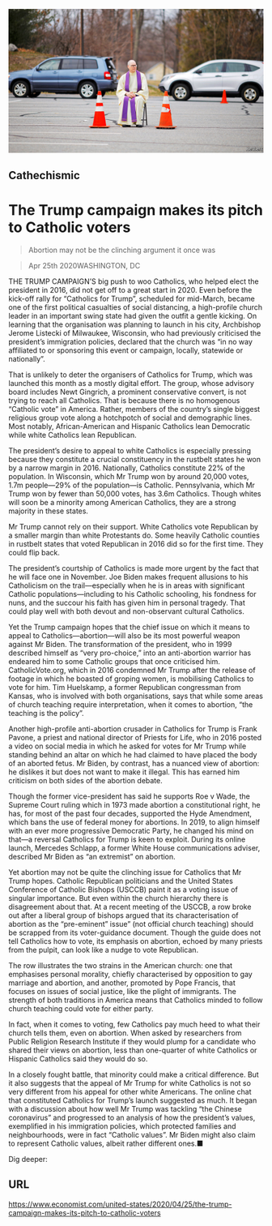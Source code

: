 ![](./images/20200425_USP003_0.jpg)

## Cathechismic

# The Trump campaign makes its pitch to Catholic voters

> Abortion may not be the clinching argument it once was

> Apr 25th 2020WASHINGTON, DC

THE TRUMP CAMPAIGN’S big push to woo Catholics, who helped elect the president in 2016, did not get off to a great start in 2020. Even before the kick-off rally for “Catholics for Trump”, scheduled for mid-March, became one of the first political casualties of social distancing, a high-profile church leader in an important swing state had given the outfit a gentle kicking. On learning that the organisation was planning to launch in his city, Archbishop Jerome Listecki of Milwaukee, Wisconsin, who had previously criticised the president’s immigration policies, declared that the church was “in no way affiliated to or sponsoring this event or campaign, locally, statewide or nationally”.

That is unlikely to deter the organisers of Catholics for Trump, which was launched this month as a mostly digital effort. The group, whose advisory board includes Newt Gingrich, a prominent conservative convert, is not trying to reach all Catholics. That is because there is no homogenous “Catholic vote” in America. Rather, members of the country’s single biggest religious group vote along a hotchpotch of social and demographic lines. Most notably, African-American and Hispanic Catholics lean Democratic while white Catholics lean Republican.

The president’s desire to appeal to white Catholics is especially pressing because they constitute a crucial constituency in the rustbelt states he won by a narrow margin in 2016. Nationally, Catholics constitute 22% of the population. In Wisconsin, which Mr Trump won by around 20,000 votes, 1.7m people—29% of the population—is Catholic. Pennsylvania, which Mr Trump won by fewer than 50,000 votes, has 3.6m Catholics. Though whites will soon be a minority among American Catholics, they are a strong majority in these states.

Mr Trump cannot rely on their support. White Catholics vote Republican by a smaller margin than white Protestants do. Some heavily Catholic counties in rustbelt states that voted Republican in 2016 did so for the first time. They could flip back.

The president’s courtship of Catholics is made more urgent by the fact that he will face one in November. Joe Biden makes frequent allusions to his Catholicism on the trail—especially when he is in areas with significant Catholic populations—including to his Catholic schooling, his fondness for nuns, and the succour his faith has given him in personal tragedy. That could play well with both devout and non-observant cultural Catholics.

Yet the Trump campaign hopes that the chief issue on which it means to appeal to Catholics—abortion—will also be its most powerful weapon against Mr Biden. The transformation of the president, who in 1999 described himself as “very pro-choice,” into an anti-abortion warrior has endeared him to some Catholic groups that once criticised him. CatholicVote.org, which in 2016 condemned Mr Trump after the release of footage in which he boasted of groping women, is mobilising Catholics to vote for him. Tim Huelskamp, a former Republican congressman from Kansas, who is involved with both organisations, says that while some areas of church teaching require interpretation, when it comes to abortion, “the teaching is the policy”.

Another high-profile anti-abortion crusader in Catholics for Trump is Frank Pavone, a priest and national director of Priests for Life, who in 2016 posted a video on social media in which he asked for votes for Mr Trump while standing behind an altar on which he had claimed to have placed the body of an aborted fetus. Mr Biden, by contrast, has a nuanced view of abortion: he dislikes it but does not want to make it illegal. This has earned him criticism on both sides of the abortion debate.

Though the former vice-president has said he supports Roe v Wade, the Supreme Court ruling which in 1973 made abortion a constitutional right, he has, for most of the past four decades, supported the Hyde Amendment, which bans the use of federal money for abortions. In 2019, to align himself with an ever more progressive Democratic Party, he changed his mind on that—a reversal Catholics for Trump is keen to exploit. During its online launch, Mercedes Schlapp, a former White House communications adviser, described Mr Biden as “an extremist” on abortion.

Yet abortion may not be quite the clinching issue for Catholics that Mr Trump hopes. Catholic Republican politicians and the United States Conference of Catholic Bishops (USCCB) paint it as a voting issue of singular importance. But even within the church hierarchy there is disagreement about that. At a recent meeting of the USCCB, a row broke out after a liberal group of bishops argued that its characterisation of abortion as the “pre-eminent” issue” (not official church teaching) should be scrapped from its voter-guidance document. Though the guide does not tell Catholics how to vote, its emphasis on abortion, echoed by many priests from the pulpit, can look like a nudge to vote Republican.

The row illustrates the two strains in the American church: one that emphasises personal morality, chiefly characterised by opposition to gay marriage and abortion, and another, promoted by Pope Francis, that focuses on issues of social justice, like the plight of immigrants. The strength of both traditions in America means that Catholics minded to follow church teaching could vote for either party.

In fact, when it comes to voting, few Catholics pay much heed to what their church tells them, even on abortion. When asked by researchers from Public Religion Research Institute if they would plump for a candidate who shared their views on abortion, less than one-quarter of white Catholics or Hispanic Catholics said they would do so.

In a closely fought battle, that minority could make a critical difference. But it also suggests that the appeal of Mr Trump for white Catholics is not so very different from his appeal for other white Americans. The online chat that constituted Catholics for Trump’s launch suggested as much. It began with a discussion about how well Mr Trump was tackling “the Chinese coronavirus” and progressed to an analysis of how the president’s values, exemplified in his immigration policies, which protected families and neighbourhoods, were in fact “Catholic values”. Mr Biden might also claim to represent Catholic values, albeit rather different ones.■

Dig deeper:

## URL

https://www.economist.com/united-states/2020/04/25/the-trump-campaign-makes-its-pitch-to-catholic-voters
